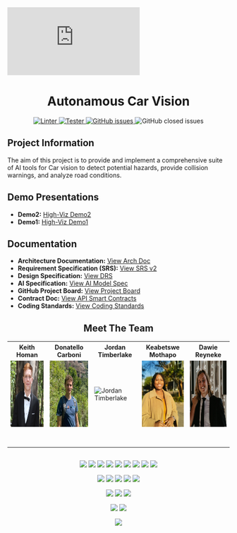 <iframe width="300" height="154" src="https://w2.countingdownto.com/5711324" frameborder="0"></iframe>

<h1 align="center"> Autonamous Car Vision </h1>

<p align="center"> 
	<a href="https://github.com/COS301-SE-2024/Autonomous-Car-Vision/actions/workflows/superLinter.yml">
		<img alt="Linter" src="https://github.com/COS301-SE-2024/Autonomous-Car-Vision/actions/workflows/superLinter.yml/badge.svg">
	</a>
	<a href="https://github.com/COS301-SE-2024/Autonomous-Car-Vision/actions/workflows/test.yml">
		<img alt="Tester" src="https://github.com/COS301-SE-2024/Autonomous-Car-Vision/actions/workflows/test.yml/badge.svg">
	</a>
	 <a href="https://github.com/COS301-SE-2024/Autonomous-Car-Vision/issues">
		<img src="https://img.shields.io/github/issues/COS301-SE-2024/Autonomous-Car-Vision" alt="GitHub issues">
	</a>	
	<a https://img.shields.io/github/issues/COS301-SE-2024/Autonomous-Car-Vision>
		<img src="https://img.shields.io/github/issues-closed/COS301-SE-2024/Autonomous-Car-Vision" alt="GitHub closed issues">
	</a>
</p>

## Project Information

The aim of this project is to provide and implement a comprehensive suite of AI tools for Car vision to detect potential hazards, provide collision warnings, and analyze road conditions.

## Demo Presentations
- **Demo2:** [High-Viz Demo2](<https://www.canva.com/design/DAGHDod0PGQ/IawRzaL5_SG34O-CZUu1Fw/edit?utm_content=DAGHDod0PGQ&utm_campaign=designshare&utm_medium=link2&utm_source=sharebutton>)
- **Demo1:** [High-Viz Demo1](<https://www.canva.com/design/DAGHDod0PGQ/IawRzaL5_SG34O-CZUu1Fw/edit?utm_content=DAGHDod0PGQ&utm_campaign=designshare&utm_medium=link2&utm_source=sharebutton>)
  
## Documentation
- **Architecture Documentation:** [View Arch Doc](<https://drive.google.com/file/d/1_-aVUgu6myCXf3xeL3x6jl85uQNEHegc/view?usp=sharing>)
- **Requirement Specification (SRS):** [View SRS v2](<https://drive.google.com/file/d/1Y6546ZOQqh2pYuIZYp_laMmvruK5ycUq/view?usp=sharing>)
- **Design Specification:** [View DRS](<https://drive.google.com/file/d/1qlXPdZ7k5Kj7xHfDDIvM44YPxRgmIq8r/view?usp=sharing>)
- **AI Specification:** [View AI Model Spec](<https://drive.google.com/file/d/1H5kAPRiWeNOP77nWBHZLexBLX-Sfm2T_/view?usp=sharing>)
- **GitHub Project Board:** [View Project Board](<https://github.com/orgs/COS301-SE-2024/projects/64>)
- **Contract Doc:** [View API Smart Contracts](<https://drive.google.com/file/d/185UBxNNEh1OEQbargCCvkV1UawCUloPH/view?usp=sharing>)
- **Coding Standards:** [View Coding Standards](<https://drive.google.com/file/d/138qQ2a141yoY-sG7PY3I0nQTkwcz7CTC/view?usp=sharing>)

<h2 align="center"> Meet The Team </h2>

<!-- Add team members and roles information here -->
<table align="center">
    <tr align="center">
        <th>Keith Homan</th>
        <th>Donatello Carboni</th>
        <th>Jordan Timberlake</th>
        <th>Keabetswe Mothapo</th>
        <th>Dawie Reyneke</th>
    </tr>
    <tr>
        <td>
            <img src="https://github.com/COS301-SE-2024/Autonomous-Car-Vision/blob/master/Documentation/Images/keith.jpg" width="150" height="150" alt="Keith Homan">
        </td>
        <td>
            <img src="https://github.com/COS301-SE-2024/Autonomous-Car-Vision/blob/master/Documentation/Images/Donatello.png" width="150" height="150" alt="Donatello Carboni">
        </td>
        <td>
            <img src="https://github.com/COS301-SE-2024/Autonomous-Car-Vision/blob/master/Documentation/Images/Jordan.png" width="150" height="150" alt="Jordan Timberlake">
        </td>
        <td>
            <img src="https://github.com/COS301-SE-2024/Autonomous-Car-Vision/blob/master/Documentation/Images/Kea.png" width="150" height="150" alt="Keabetswe Mothapo">
        </td>
        <td>
            <img src="https://github.com/COS301-SE-2024/Autonomous-Car-Vision/blob/master/Documentation/Images/Dawie.jpeg" width="150" height="150" alt="Dawie Reyneke">
        </td>
    </tr>
		<td align="center">
			<a href="https://github.com/d1scrd">
				<img alt="" src="https://img.shields.io/badge/github-%23121011.svg?style=for-the-badge&logo=github&logoColor=whit">
			</a>
      <br>
			<a href="https://www.linkedin.com/in/keith-homan-130842259/">
				<img alt="" src="https://img.shields.io/badge/linkedin-%230077B5.svg?style=for-the-badge&logo=linkedin&logoColor=white">
			</a>
		</td>
		<td align="center">
			<a href="https://github.com/Donatello-Carboni">
				<img alt="" src="https://img.shields.io/badge/github-%23121011.svg?style=for-the-badge&logo=github&logoColor=whit">
			</a>
      <br>
			<a href="https://www.linkedin.com/in/donatello-grahame-carboni/">
				<img alt="" src="https://img.shields.io/badge/linkedin-%230077B5.svg?style=for-the-badge&logo=linkedin&logoColor=white">
			</a>
		</td>
		<td align="center">
			<a href="https://github.com/JordanTimberlake">
				<img alt="" src="https://img.shields.io/badge/github-%23121011.svg?style=for-the-badge&logo=github&logoColor=whit">
			</a>
      <br>
			<a href="https://za.linkedin.com/in/jordan-timberlake-1234b5215">
				<img alt="" src="https://img.shields.io/badge/linkedin-%230077B5.svg?style=for-the-badge&logo=linkedin&logoColor=white">
			</a>
		</td>
		<td align="center">
			<a href="https://github.com/keamothapo">
				<img alt="" src="https://img.shields.io/badge/github-%23121011.svg?style=for-the-badge&logo=github&logoColor=whit">
			</a>
      <br>
			<a href="https://www.linkedin.com/in/keabetswe-mothapo/">
				<img alt="" src="https://img.shields.io/badge/linkedin-%230077B5.svg?style=for-the-badge&logo=linkedin&logoColor=white">
			</a>
		</td>
		<td align="center">
			<a href="https://github.com/ReynekeD">
				<img alt="" src="https://img.shields.io/badge/github-%23121011.svg?style=for-the-badge&logo=github&logoColor=whit">
			</a>
      <br>
			<a href="https://www.linkedin.com/in/dawie-reyneke-46b291207/">
				<img alt="" src="https://img.shields.io/badge/linkedin-%230077B5.svg?style=for-the-badge&logo=linkedin&logoColor=white">
			</a>
		</td>
	</tr>
</table>

##

<p align="center">
  <img src="https://img.shields.io/badge/TensorFlow-%23FF6F00.svg?style=for-the-badge&logo=TensorFlow&logoColor=white">
  <img src="https://img.shields.io/badge/Keras-%23D00000.svg?style=for-the-badge&logo=Keras&logoColor=white">
  <img src="https://img.shields.io/badge/PyTorch-%23EE4C2C.svg?style=for-the-badge&logo=PyTorch&logoColor=white">
  <img src="https://img.shields.io/badge/python-3670A0?style=for-the-badge&logo=python&logoColor=ffdd54">
  <img src="https://img.shields.io/badge/firebase-%23039BE5.svg?style=for-the-badge&logo=firebase">
  <img src="https://img.shields.io/badge/node.js-6DA55F?style=for-the-badge&logo=node.js&logoColor=white">
  <img src="https://img.shields.io/badge/express.js-%23404d59.svg?style=for-the-badge&logo=express&logoColor=%2361DAFB">
  <img src="https://img.shields.io/badge/opencv-%23white.svg?style=for-the-badge&logo=opencv&logoColor=white">
  <img src="https://img.shields.io/badge/nVIDIA-%2376B900.svg?style=for-the-badge&logo=nVIDIA&logoColor=white">
</p>
<p align="center">
  <img src="https://img.shields.io/badge/Electron-191970?style=for-the-badge&logo=Electron&logoColor=white">
  <img src="https://img.shields.io/badge/react_native-%2320232a.svg?style=for-the-badge&logo=react&logoColor=%2361DAFB">
  <img src="https://img.shields.io/badge/tailwindcss-%2338B2AC.svg?style=for-the-badge&logo=tailwind-css&logoColor=white">
  <img src="https://img.shields.io/badge/svelte-%23f1413d.svg?style=for-the-badge&logo=svelte&logoColor=white">
  <img src="https://img.shields.io/badge/RollupJS-ef3335?style=for-the-badge&logo=rollup.js&logoColor=white">
</p>
<p align="center">
  <img src="https://img.shields.io/badge/-jest-%23C21325?style=for-the-badge&logo=jest&logoColor=white">
  <img src="https://img.shields.io/badge/pytest-20555A?style=for-the-badge&logo=pytest">
  <img src="https://img.shields.io/badge/playwright-20555A?style=for-the-badge&logo=playwright">
</p>
<p align="center">
  <img src="https://img.shields.io/badge/docker-%230db7ed.svg?style=for-the-badge&logo=docker&logoColor=white">
  <img src="https://img.shields.io/badge/github%20actions-%232671E5.svg?style=for-the-badge&logo=githubactions&logoColor=white">
</p>
<p align="center">
  <img src="https://img.shields.io/badge/ros-%230A0FF9.svg?style=for-the-badge&logo=ros&logoColor=white">
</p>
